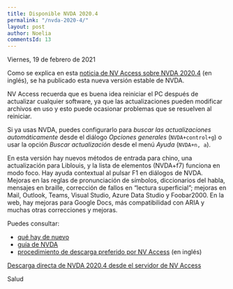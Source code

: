 ```yaml
---
title: Disponible NVDA 2020.4
permalink: "/nvda-2020-4/"
layout: post
author: Noelia
commentsId: 13
---
```


<footer>Viernes, 19 de febrero de 2021</footer>

Como se explica en esta [noticia de NV Access sobre NVDA 2020.4](https://www.nvaccess.org/post/nvda-2020-4/) (en inglés), se ha publicado esta nueva versión estable de NVDA.

NV Access recuerda que es buena idea reiniciar el PC después de actualizar cualquier software, ya que las actualizaciones pueden modificar archivos en uso y esto puede ocasionar problemas que se resuelven al reiniciar.

Si ya usas NVDA, puedes configurarlo para *buscar las actualizaciones automáticamente* desde el diálogo *Opciones generales* (`NVDA+control+g`) o usar la opción *Buscar actualización* desde el menú *Ayuda* (`NVDA+n, a`).

En esta versión hay nuevos métodos de entrada para chino, una actualización para Liblouis, y la lista de elementos (NVDA+f7) funciona en modo foco. Hay ayuda contextual al pulsar F1 en diálogos de NVDA. Mejoras en las reglas de pronunciación de símbolos, diccionarios del habla, mensajes en braille, corrección de fallos en “lectura superficial”; mejoras en Mail, Outlook, Teams, Visual Studio, Azure Data Studio y Foobar2000. En la web, hay mejoras para Google Docs, más compatibilidad con ARIA y muchas otras correcciones y mejoras.

Puedes consultar:

- [qué hay de nuevo](https://nvdaes.github.io/changes.html)
- [guía de NVDA](https://nvdaes.github.io/userGuide.html)
- [procedimiento de descarga preferido por NV Access](https://groups.io/g/nvda-devel/message/45172) (en inglés)

[Descarga directa de NVDA 2020.4 desde el servidor de NV Access](http://www.nvaccess.org/download/nvda/releases/2020.4/nvda_2020.4.exe)

Salud
